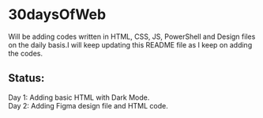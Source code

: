 # 30daysOfWeb

Will be adding codes written in HTML, CSS, JS, PowerShell and Design files on the daily basis.I will keep updating this README file as I keep on adding the codes.<br>
## Status: 
Day 1: Adding basic HTML with Dark Mode.<br>
Day 2: Adding Figma design file and HTML code.
